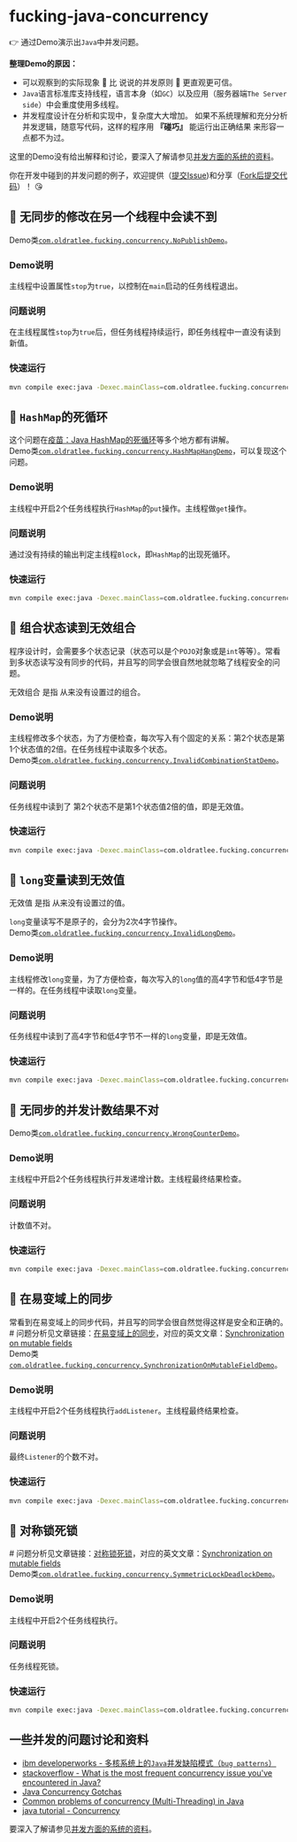 fucking-java-concurrency
==========================

:point_right: 通过Demo演示出`Java`中并发问题。

**整理Demo的原因：**

- 可以观察到的实际现象 :see_no_evil: 比 说说的并发原则 :speak_no_evil: 更直观更可信。
- `Java`语言标准库支持线程，语言本身（如`GC`）以及应用（服务器端`The Server side`）中会重度使用多线程。
- 并发程度设计在分析和实现中，复杂度大大增加。
    如果不系统理解和充分分析并发逻辑，随意写代码，这样的程序用 **『碰巧』** 能运行出正确结果 来形容一点都不为过。

这里的Demo没有给出解释和讨论，要深入了解请参见[并发方面的系统的资料](ConcurrencyMaterial.md)。

你在开发中碰到的并发问题的例子，欢迎提供（[提交Issue](https://github.com/oldratlee/fucking-java-concurrency/issues))和分享（[Fork后提交代码](https://github.com/oldratlee/fucking-java-concurrency/fork)）！ :kissing_heart:

:beer: 无同步的修改在另一个线程中会读不到
----------------------------------

Demo类[`com.oldratlee.fucking.concurrency.NoPublishDemo`](src/main/java/com/oldratlee/fucking/concurrency/NoPublishDemo.java)。

### Demo说明

主线程中设置属性`stop`为`true`，以控制在`main`启动的任务线程退出。

### 问题说明

在主线程属性`stop`为`true`后，但任务线程持续运行，即任务线程中一直没有读到新值。

### 快速运行

```bash
mvn compile exec:java -Dexec.mainClass=com.oldratlee.fucking.concurrency.NoPublishDemo
```

:beer: `HashMap`的死循环
----------------------------------

这个问题在[疫苗：Java HashMap的死循环](http://coolshell.cn/articles/9606.html)等多个地方都有讲解。    
Demo类[`com.oldratlee.fucking.concurrency.HashMapHangDemo`](src/main/java/com/oldratlee/fucking/concurrency/HashMapHangDemo.java)，可以复现这个问题。

### Demo说明

主线程中开启2个任务线程执行`HashMap`的`put`操作。主线程做`get`操作。

### 问题说明

通过没有持续的输出判定主线程`Block`，即`HashMap`的出现死循环。

### 快速运行

```bash
mvn compile exec:java -Dexec.mainClass=com.oldratlee.fucking.concurrency.HashMapHangDemo
```

:beer: 组合状态读到无效组合
----------------------------------

程序设计时，会需要多个状态记录（状态可以是个`POJO`对象或是`int`等等）。常看到多状态读写没有同步的代码，并且写的同学会很自然地就忽略了线程安全的问题。

无效组合 是指 从来没有设置过的组合。

### Demo说明

主线程修改多个状态，为了方便检查，每次写入有个固定的关系：第2个状态是第1个状态值的2倍。在任务线程中读取多个状态。  
Demo类[`com.oldratlee.fucking.concurrency.InvalidCombinationStatDemo`](src/main/java/com/oldratlee/fucking/concurrency/InvalidCombinationStatDemo.java)。

### 问题说明

任务线程中读到了 第2个状态不是第1个状态值2倍的值，即是无效值。

### 快速运行

```bash
mvn compile exec:java -Dexec.mainClass=com.oldratlee.fucking.concurrency.InvalidCombinationStatDemo
```

:beer: `long`变量读到无效值
----------------------------------

无效值 是指 从来没有设置过的值。

`long`变量读写不是原子的，会分为2次4字节操作。     
Demo类[`com.oldratlee.fucking.concurrency.InvalidLongDemo`](src/main/java/com/oldratlee/fucking/concurrency/InvalidLongDemo.java)。

### Demo说明

主线程修改`long`变量，为了方便检查，每次写入的`long`值的高4字节和低4字节是一样的。在任务线程中读取`long`变量。

### 问题说明

任务线程中读到了高4字节和低4字节不一样的`long`变量，即是无效值。

### 快速运行

```bash
mvn compile exec:java -Dexec.mainClass=com.oldratlee.fucking.concurrency.InvalidLongDemo
```

:beer: 无同步的并发计数结果不对
----------------------------------

Demo类[`com.oldratlee.fucking.concurrency.WrongCounterDemo`](src/main/java/com/oldratlee/fucking/concurrency/WrongCounterDemo.java)。

### Demo说明

主线程中开启2个任务线程执行并发递增计数。主线程最终结果检查。

### 问题说明

计数值不对。

### 快速运行

```bash
mvn compile exec:java -Dexec.mainClass=com.oldratlee.fucking.concurrency.WrongCounterDemo
```

:beer: 在易变域上的同步
-------------------------

常看到在易变域上的同步代码，并且写的同学会很自然觉得这样是安全和正确的。      
\# 问题分析见文章链接：[在易变域上的同步](http://www.ibm.com/developerworks/cn/java/j-concurrencybugpatterns/#N100DA)，对应的英文文章：[Synchronization on mutable fields](http://www.ibm.com/developerworks/library/j-concurrencybugpatterns/#N100E7)    
Demo类[`com.oldratlee.fucking.concurrency.SynchronizationOnMutableFieldDemo`](src/main/java/com/oldratlee/fucking/concurrency/SynchronizationOnMutableFieldDemo.java)。

### Demo说明

主线程中开启2个任务线程执行`addListener`。主线程最终结果检查。

### 问题说明

最终`Listener`的个数不对。

### 快速运行

```bash
mvn compile exec:java -Dexec.mainClass=com.oldratlee.fucking.concurrency.SynchronizationOnMutableFieldDemo
```

:beer: 对称锁死锁
-------------------------

\# 问题分析见文章链接：[对称锁死锁](http://www.ibm.com/developerworks/cn/java/j-concurrencybugpatterns/#N101B4)，对应的英文文章：[Synchronization on mutable fields](http://www.ibm.com/developerworks/library/j-concurrencybugpatterns/#N101C1)    
Demo类[`com.oldratlee.fucking.concurrency.SymmetricLockDeadlockDemo`](src/main/java/com/oldratlee/fucking/concurrency/SymmetricLockDeadlockDemo.java)。

### Demo说明

主线程中开启2个任务线程执行。

### 问题说明

任务线程死锁。

### 快速运行

```bash
mvn compile exec:java -Dexec.mainClass=com.oldratlee.fucking.concurrency.SymmetricLockDeadlockDemo
```

一些并发的问题讨论和资料
-------------------------

- [ibm developerworks - 多核系统上的`Java`并发缺陷模式（`bug patterns`）](http://www.ibm.com/developerworks/cn/java/j-concurrencybugpatterns/)
- [stackoverflow - What is the most frequent concurrency issue you've encountered in Java?](http://stackoverflow.com/questions/461896/what-is-the-most-frequent-concurrency-issue-youve-encountered-in-java)
- [Java Concurrency Gotchas](http://www.slideshare.net/alexmiller/java-concurrency-gotchas-3666977)
- [Common problems of concurrency (Multi-Threading) in Java](http://www.somanyword.com/2014/03/common-problems-of-concurrency-multi-threading-in-java/)
- [java tutorial - Concurrency](http://docs.oracle.com/javase/tutorial/essential/concurrency/index.html)

要深入了解请参见[并发方面的系统的资料](ConcurrencyMaterial.md)。

